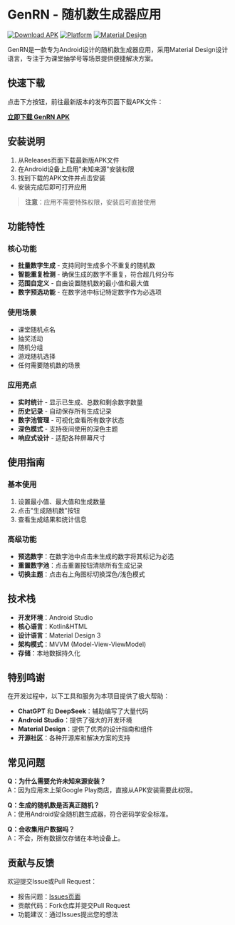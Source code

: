 # GenRN - 随机数生成器应用

[![Download APK](https://img.shields.io/badge/Download-Android_APK-brightgreen)](https://github.com/ff66ccff/GenRN/releases)
[![Platform](https://img.shields.io/badge/Platform-Android-blue)](https://www.android.com/)
[![Material Design](https://img.shields.io/badge/Design-Material-blueviolet)](https://material.io/)

GenRN是一款专为Android设计的随机数生成器应用，采用Material Design设计语言，专注于为课堂抽学号等场景提供便捷解决方案。

## 快速下载

点击下方按钮，前往最新版本的发布页面下载APK文件：

[**立即下载 GenRN APK**](https://github.com/ff66ccff/GenRN/releases)

## 安装说明

1. 从Releases页面下载最新版APK文件
2. 在Android设备上启用"未知来源"安装权限
3. 找到下载的APK文件并点击安装
4. 安装完成后即可打开应用

> **注意**：应用不需要特殊权限，安装后可直接使用

## 功能特性

### 核心功能

- **批量数字生成** - 支持同时生成多个不重复的随机数
- **智能重复检测** - 确保生成的数字不重复，符合超几何分布
- **范围自定义** - 自由设置随机数的最小值和最大值
- **数字预选功能** - 在数字池中标记特定数字作为必选项

### 使用场景

- 课堂随机点名
- 抽奖活动
- 随机分组
- 游戏随机选择
- 任何需要随机数的场景

### 应用亮点

- **实时统计** - 显示已生成、总数和剩余数字数量
- **历史记录** - 自动保存所有生成记录
- **数字池管理** - 可视化查看所有数字状态
- **深色模式** - 支持夜间使用的深色主题
- **响应式设计** - 适配各种屏幕尺寸

## 使用指南

### 基本使用
1. 设置最小值、最大值和生成数量
2. 点击"生成随机数"按钮
3. 查看生成结果和统计信息

### 高级功能
- **预选数字**：在数字池中点击未生成的数字将其标记为必选
- **重置数字池**：点击重置按钮清除所有生成记录
- **切换主题**：点击右上角图标切换深色/浅色模式

## 技术栈

- **开发环境**：Android Studio
- **核心语言**：Kotlin&HTML
- **设计语言**：Material Design 3
- **架构模式**：MVVM (Model-View-ViewModel)
- **存储**：本地数据持久化

## 特别鸣谢

在开发过程中，以下工具和服务为本项目提供了极大帮助：

- **ChatGPT** 和 **DeepSeek**：辅助编写了大量代码
- **Android Studio**：提供了强大的开发环境
- **Material Design**：提供了优秀的设计指南和组件
- **开源社区**：各种开源库和解决方案的支持

## 常见问题

**Q：为什么需要允许未知来源安装？**  
A：因为应用未上架Google Play商店，直接从APK安装需要此权限。

**Q：生成的随机数是否真正随机？**  
A：使用Android安全随机数生成器，符合密码学安全标准。

**Q：会收集用户数据吗？**  
A：不会，所有数据仅存储在本地设备上。

## 贡献与反馈

欢迎提交Issue或Pull Request：
- 报告问题：[Issues页面](https://github.com/ff66ccff/GenRN/issues)
- 贡献代码：Fork仓库并提交Pull Request
- 功能建议：通过Issues提出您的想法

